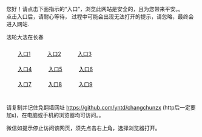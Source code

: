 您好！请点击下面指示的“入口”，浏览此网站是安全的，且为您带来平安。。 <br/>
点击入口后，请耐心等待， 过程中可能会出现无法打开的提示，请忽略，最终会进入网站. </br>

法轮大法在长春<br/>
<div style="padding:10px"><a style="margin:20px" target="_blank" href="https://d3ob0f7sa1oh89.cloudfront.net/2Qpsp?ovjhd" id="ccLink1" rel="nofollow">入口1</a> <a target="_blank" style="margin:20px" href="https://d1o1bx9jp68vfx.cloudfront.net/2Qpsp?wzgzaa" id="ccLink2" rel="nofollow">入口2</a> <a style="margin:20px" target="_blank" href="https://d23kc2tit4ysm0.cloudfront.net/2Qpsp?bgarom" id="ccLink3" rel="nofollow">入口3</a></div>

<div style="padding:10px" ><a style="margin:20px" target="_blank" href="https://d3ob0f7sa1oh89.cloudfront.net/2Qpsp?ovjhd" id="ccLink4" rel="nofollow">入口4</a> <a style="margin:20px" href="https://d1o1bx9jp68vfx.cloudfront.net/2Qpsp?wzgzaa" target="_blank" id="ccLink5" rel="nofollow">入口5</a> <a style="margin:20px" href="https://d23kc2tit4ysm0.cloudfront.net/2Qpsp?bgarom" target="_blank" id="ccLink6" rel="nofollow">入口6</a></div>

<div style="padding:10px"><a style="margin:20px" target="_blank" href="https://d3ob0f7sa1oh89.cloudfront.net/2Qpsp?ovjhd" id="ccLink7" rel="nofollow">入口7</a> <a style="margin:20px" href="https://d1o1bx9jp68vfx.cloudfront.net/2Qpsp?wzgzaa" target="_blank" id="ccLink8" rel="nofollow">入口8</a> <a style="margin:20px" target="_blank" href="https://d23kc2tit4ysm0.cloudfront.net/2Qpsp?bgarom" id="ccLink9" rel="nofollow">入口9</a></div>

<br/>



请复制并记住免翻墙网址 https://github.com/yntd/changchunzx (http后一定要加s)，在电脑或手机的浏览器均可访问。。<br/>

微信如提示停止访问该网页，须先点击右上角，选择浏览器打开。
